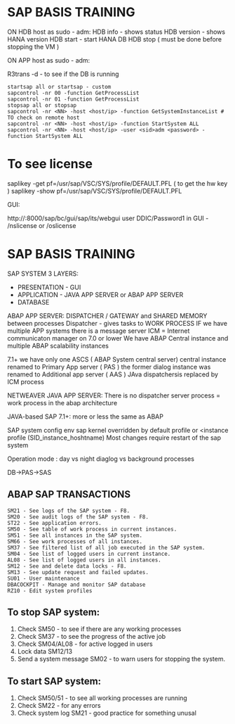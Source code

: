 # SAP BASIS TRAINING
ON HDB host as sudo - <sid>adm:
HDB info - shows status
HDB version - shows HANA version
HDB start  - start HANA DB
HDB stop ( must be done before stopping the VM )

ON APP host as sudo - <sid>adm:

R3trans -d - to see if the DB is running
````
startsap all or startsap - custom
sapcontrol -nr 00 -function GetProcessList
sapcontrol -nr 01 -function GetProcessList
stopsap all or stopsap
sapcontrol -nr <NN> -host <host/ip> -function GetSystemInstanceList # TO check on remote host
sapcontrol -nr <NN> -host <host/ip> -function StartSystem ALL
sapcontrol -nr <NN> -host <host/ip> -user <sid>adm <password> -function StartSystem ALL
````
# To see license
saplikey -get pf=/usr/sap/VSC/SYS/profile/DEFAULT.PFL ( to get the hw key )
saplikey -show pf=/usr/sap/VSC/SYS/profile/DEFAULT.PFL

GUI:

http://<APP-SERVER>:8000/sap/bc/gui/sap/its/webgui user DDIC/Password1
in GUI - /nslicense or /oslicense

# SAP BASIS TRAINING
SAP SYSTEM 3 LAYERS:
- PRESENTATION - GUI
- APPLICATION - JAVA APP SERVER or ABAP APP SERVER
- DATABASE

ABAP APP SERVER:
DISPATCHER / GATEWAY and SHARED MEMORY between processes
Dispatcher - gives tasks to WORK PROCESS
IF we have multiple APP systems there is a message server
ICM = Internet communicaton manager
on 7.0 or lower We have ABAP Central instance and multiple ABAP scalability instances

7.1+
we have only one ASCS ( ABAP System central server)
central instance renamed to Primary App server ( PAS )
the former dialog instance was renamed to Additional app server ( AAS )
JAva dispatchersis replaced by ICM process


NETWEAVER JAVA APP SERVER:
There is no dispatcher
server process = work process in the abap architecture

JAVA-based SAP 7.1+:
more or less the same as ABAP

SAP system config
env sap kernel overridden by default profile or <instance profile (SID_instance_hoshtname)
Most changes require restart of the sap system

Operation mode : day vs night diaglog vs background processes

DB->PAS->SAS

## ABAP SAP TRANSACTIONS
````
SM21 - See logs of the SAP system - F8.
SM20 - See audit logs of the SAP system - F8.
ST22 - See application errors. 
SM50 - See table of work process in current instances.
SM51 - See all instances in the SAP system.
SM66 - See work processes of all instances.
SM37 - See filtered list of all job executed in the SAP system.
SM04 - See list of logged users in current instance.
AL08 - See list of logged users in all instances.
SM12 - See and delete data locks - F8.
SM13 - See update request and failed updates.
SU01 - User maintenance 
DBACOCKPIT - Manage and monitor SAP database
RZ10 - Edit system profiles
````

## To stop SAP system:
1. Check SM50 - to see if there are any working processes
2. Check SM37 - to see the progress of the active job
3. Check SM04/AL08 - for active logged in users
4. Lock data SM12/13
5. Send a system message SM02 - to warn users for stopping the system.

## To start SAP system:
1. Check SM50/51 - to see all working processes are running
2. Check SM22 - for any errors
3. Check system log SM21 - good practice for something unusal